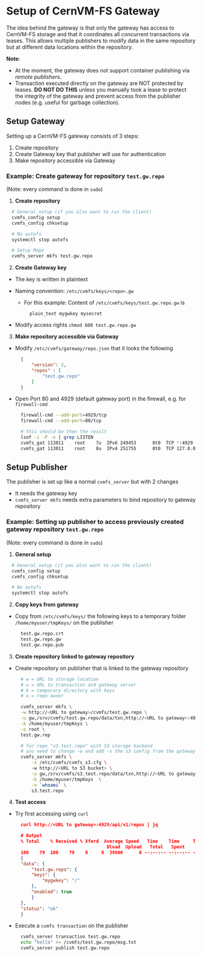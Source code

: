 # Setup of CernVM-FS Gateway

The idea behind the gateway is that only the gateway has access to CernVM-FS storage and that it coordinates all concurrent transactions via leases.
This allows multiple publishers to modify data in the same repository but at different data locations within the repository.

**Note**: 
- At the moment, the gateway does not support container publishing via *remote publishers*.
- Transaction executed directly on the gateway are NOT protected by leases. **DO NOT DO THIS** unless you manually took a lease to protect the integrity of the gateway and prevent access from the publisher nodes (e.g. useful for garbage collection).

## Setup Gateway

Setting up a CernVM-FS gateway consists of 3 steps:

1. Create repository 
2. Create Gateway key that publisher will use for authentication
3. Make repository accessible via Gateway


### Example: Create gateway for repository `test.gw.repo`

(Note: every command is done in `sudo`)

1. **Create repository**

```bash
  # General setup (if you also want to run the client)
  cvmfs_config setup
  cvmfs_config chksetup

  # No autofs
  systemctl stop autofs

  # Setup Repo
  cvmfs_server mkfs test.gw.repo
```

2. **Create Gateway key**

- The key is written in plaintext
- Naming convention: `/etc/cvmfs/keys/<repo>.gw`

    - For this example: Content of `/etc/cvmfs/keys/test.gw.repo.gw` is
      ```
        plain_text mygwkey mysecret
      ```

- Modify access rights `chmod 600 test.gw.repo.gw`

3. **Make repository accessible via Gateway**

- Modify `/etc/cvmfs/gateway/repo.json` that it looks the following 

  ```json
    {
        "version": 2,
        "repos" : [
            "test.gw.repo"
        ]
    }
  ```

- Open Port 80 and 4929 (default gateway port) in the firewall, e.g. for `firewall-cmd`

  ```bash
    firewall-cmd --add-port=4929/tcp
    firewall-cmd --add-port=80/tcp

    # this should be then the result
    lsof -i -P -n | grep LISTEN
    cvmfs_gat 113011    root    7u  IPv6 249453      0t0  TCP *:4929 (LISTEN)
    cvmfs_gat 113011    root    8u  IPv4 251755      0t0  TCP 127.0.0.1:6060 (LISTEN)
  ```


## Setup Publisher

The publisher is set up like a normal `cvmfs_server` but with 2 changes

- It needs the gateway key
- `cvmfs_server mkfs` needs extra parameters to bind repository to gateway repository


### Example: Setting up publisher to access previously created gateway repository `test.gw.repo`

(Note: every command is done in `sudo`)

1. **General setup**

  ```bash
    # General setup (if you also want to run the client)
    cvmfs_config setup
    cvmfs_config chksetup

    # No autofs
    systemctl stop autofs
  ```

2. **Copy keys from gateway**

- Copy from `/etc/cvmfs/keys/` the following keys to a temporary folder `/home/myuser/tmpKeys/` on the publisher

  ```py
    test.gw.repo.crt
    test.gw.repo.gw
    test.gw.repo.pub
  ```


3. **Create repository linked to gateway repository**

- Create repository on publisher that is linked to the gateway repository

  ```bash
    # w = URL to storage location
    # u = URL to transaction and gateway server
    # k = temporary directory with keys
    # o = repo owner

    cvmfs_server mkfs \
    -w http://<URL to gateway>/cvmfs/test.gw.repo \
    -u gw,/srv/cvmfs/test.gw.repo/data/txn,http://<URL to gateway>:4929/api/v1 \
    -k /home/myuser/tmpKeys \
    -o root \
    test.gw.rep

    # for repo "s3.test.repo" with S3 storage backend
    # you need to change -w and add -s the s3 config from the gateway
    cvmfs_server mkfs \
        -s /etc/cvmfs/cvmfs_s3.cfg \ 
        -w http://<URL to S3 bucket> \
        -u gw,/srv/cvmfs/s3.test.repo/data/txn,http://<URL to gateway>:4929/api/v1 \
        -k /home/myuser/tmpKeys  \
        -o `whoami` \
        s3.test.repo
  ```

4. **Test access**

- Try first accessing using `curl`

  ```json
    curl http://<URL to gateway>:4929/api/v1/repos | jq

    # Output
    % Total    % Received % Xferd  Average Speed   Time    Time     Time  Current
                                    Dload  Upload   Total   Spent    Left  Speed
    100    79  100    79    0     0  39500      0 --:--:-- --:--:-- --:--:-- 39500
    {
    "data": {
        "test.gw.repo": {
        "keys": {
            "mygwkey": "/"
        },
        "enabled": true
        }
    },
    "status": "ok"
    }
  ```


- Execute a `cvmfs transaction` on the publisher

  ```bash
    cvmfs_server transaction test.gw.repo
    echo "hello" >> /cvmfs/test.gw.repo/msg.txt
    cvmfs_server publish test.gw.repo
  ```
